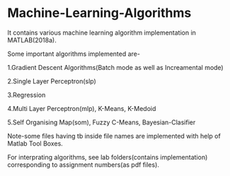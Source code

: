 # Machine-Learning-Algorithms
It contains various machine learning algorithm implementation in MATLAB(2018a).
 
Some important algorithms implemented are-

1.Gradient Descent Algorithms(Batch mode as well as Increamental mode)

2.Single Layer Perceptron(slp)

3.Regression

4.Multi Layer Perceptron(mlp), K-Means, K-Medoid

5.Self Organising Map(som), Fuzzy C-Means, Bayesian-Clasifier

Note-some files having tb inside file names are implemented with help of Matlab Tool Boxes.

For interprating algorithms, see lab folders(contains implementation) corresponding to assignment numbers(as pdf files).


